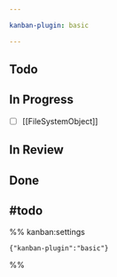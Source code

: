 ```yaml
---

kanban-plugin: basic

---
```


## Todo



## In Progress

- [ ] [[FileSystemObject]]


## In Review



## Done



## #todo





%% kanban:settings
```
{"kanban-plugin":"basic"}
```
%%